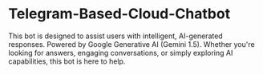 # Telegram-Based-Cloud-Chatbot
This bot is designed to assist users with intelligent, AI-generated responses. Powered by Google Generative AI (Gemini 1.5). Whether you're looking for answers, engaging conversations, or simply exploring AI capabilities, this bot is here to help. 
